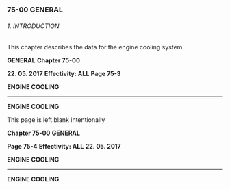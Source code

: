 ### 75-00 GENERAL

###### 1. INTRODUCTION
This chapter describes the data for the engine cooling system.

**GENERAL** **Chapter 75-00**

**22. 05. 2017** **Effectivity: ALL** **Page 75-3**


**ENGINE COOLING**


-----

**ENGINE COOLING**

This page is left blank intentionally

**Chapter 75-00** **GENERAL**

**Page 75-4** **Effectivity: ALL** **22. 05. 2017**


**ENGINE COOLING**


-----

**ENGINE COOLING**

